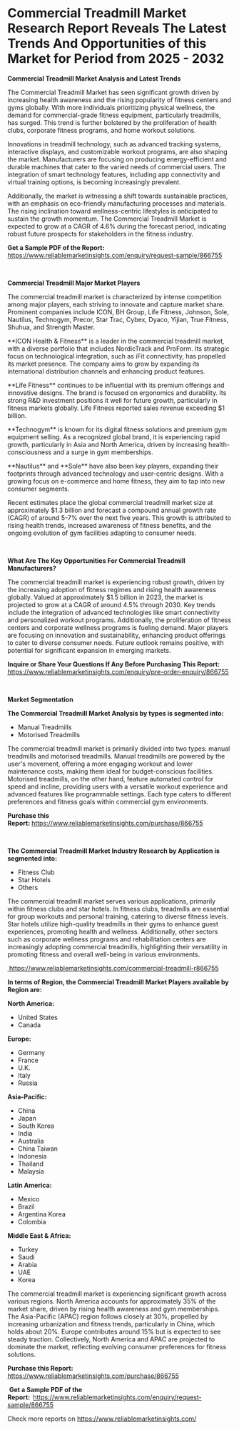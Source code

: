 <p><h1>Commercial Treadmill Market Research Report Reveals The Latest Trends And Opportunities of this Market for Period from 2025 - 2032</h1></p><p><strong>Commercial Treadmill Market Analysis and Latest Trends</strong></p>
<p><p>The Commercial Treadmill Market has seen significant growth driven by increasing health awareness and the rising popularity of fitness centers and gyms globally. With more individuals prioritizing physical wellness, the demand for commercial-grade fitness equipment, particularly treadmills, has surged. This trend is further bolstered by the proliferation of health clubs, corporate fitness programs, and home workout solutions.</p><p>Innovations in treadmill technology, such as advanced tracking systems, interactive displays, and customizable workout programs, are also shaping the market. Manufacturers are focusing on producing energy-efficient and durable machines that cater to the varied needs of commercial users. The integration of smart technology features, including app connectivity and virtual training options, is becoming increasingly prevalent.</p><p>Additionally, the market is witnessing a shift towards sustainable practices, with an emphasis on eco-friendly manufacturing processes and materials. The rising inclination toward wellness-centric lifestyles is anticipated to sustain the growth momentum. The Commercial Treadmill Market is expected to grow at a CAGR of 4.6% during the forecast period, indicating robust future prospects for stakeholders in the fitness industry.</p></p>
<p><strong>Get a Sample PDF of the Report:&nbsp;</strong> <a href="https://www.reliablemarketinsights.com/enquiry/request-sample/866755?utm_campaign=3008&utm_medium=2&utm_source=Github&utm_content=ia&utm_term=04042025&utm_id=commercial-treadmill">https://www.reliablemarketinsights.com/enquiry/request-sample/866755</a></p>
<p>&nbsp;</p>
<p><strong>Commercial Treadmill Major Market Players</strong></p>
<p><p>The commercial treadmill market is characterized by intense competition among major players, each striving to innovate and capture market share. Prominent companies include ICON, BH Group, Life Fitness, Johnson, Sole, Nautilus, Technogym, Precor, Star Trac, Cybex, Dyaco, Yijian, True Fitness, Shuhua, and Strength Master.</p><p>**ICON Health & Fitness** is a leader in the commercial treadmill market, with a diverse portfolio that includes NordicTrack and ProForm. Its strategic focus on technological integration, such as iFit connectivity, has propelled its market presence. The company aims to grow by expanding its international distribution channels and enhancing product features.</p><p>**Life Fitness** continues to be influential with its premium offerings and innovative designs. The brand is focused on ergonomics and durability. Its strong R&D investment positions it well for future growth, particularly in fitness markets globally. Life Fitness reported sales revenue exceeding $1 billion.</p><p>**Technogym** is known for its digital fitness solutions and premium gym equipment selling. As a recognized global brand, it is experiencing rapid growth, particularly in Asia and North America, driven by increasing health-consciousness and a surge in gym memberships.</p><p>**Nautilus** and **Sole** have also been key players, expanding their footprints through advanced technology and user-centric designs. With a growing focus on e-commerce and home fitness, they aim to tap into new consumer segments.</p><p>Recent estimates place the global commercial treadmill market size at approximately $1.3 billion and forecast a compound annual growth rate (CAGR) of around 5-7% over the next five years. This growth is attributed to rising health trends, increased awareness of fitness benefits, and the ongoing evolution of gym facilities adapting to consumer needs.</p></p>
<p>&nbsp;</p>
<p><strong>What Are The Key Opportunities For Commercial Treadmill Manufacturers?</strong></p>
<p><p>The commercial treadmill market is experiencing robust growth, driven by the increasing adoption of fitness regimes and rising health awareness globally. Valued at approximately $1.5 billion in 2023, the market is projected to grow at a CAGR of around 4.5% through 2030. Key trends include the integration of advanced technologies like smart connectivity and personalized workout programs. Additionally, the proliferation of fitness centers and corporate wellness programs is fueling demand. Major players are focusing on innovation and sustainability, enhancing product offerings to cater to diverse consumer needs. Future outlook remains positive, with potential for significant expansion in emerging markets.</p></p>
<p><strong>Inquire or Share Your Questions If Any Before Purchasing This Report:</strong> <a href="https://www.reliablemarketinsights.com/enquiry/pre-order-enquiry/866755?utm_campaign=3008&utm_medium=2&utm_source=Github&utm_content=ia&utm_term=04042025&utm_id=commercial-treadmill">https://www.reliablemarketinsights.com/enquiry/pre-order-enquiry/866755</a></p>
<p>&nbsp;</p>
<p><strong>Market Segmentation</strong></p>
<p><strong>The Commercial Treadmill Market Analysis by types is segmented into:</strong></p>
<p><ul><li>Manual Treadmills</li><li>Motorised Treadmills</li></ul></p>
<p><p>The commercial treadmill market is primarily divided into two types: manual treadmills and motorised treadmills. Manual treadmills are powered by the user's movement, offering a more engaging workout and lower maintenance costs, making them ideal for budget-conscious facilities. Motorised treadmills, on the other hand, feature automated control for speed and incline, providing users with a versatile workout experience and advanced features like programmable settings. Each type caters to different preferences and fitness goals within commercial gym environments.</p></p>
<p><strong>Purchase this Report:&nbsp;</strong><a href="https://www.reliablemarketinsights.com/purchase/866755?utm_campaign=3008&utm_medium=2&utm_source=Github&utm_content=ia&utm_term=04042025&utm_id=commercial-treadmill">https://www.reliablemarketinsights.com/purchase/866755</a></p>
<p>&nbsp;</p>
<p><strong>The Commercial Treadmill Market Industry Research by Application is segmented into:</strong></p>
<p><ul><li>Fitness Club</li><li>Star Hotels</li><li>Others</li></ul></p>
<p><p>The commercial treadmill market serves various applications, primarily within fitness clubs and star hotels. In fitness clubs, treadmills are essential for group workouts and personal training, catering to diverse fitness levels. Star hotels utilize high-quality treadmills in their gyms to enhance guest experiences, promoting health and wellness. Additionally, other sectors such as corporate wellness programs and rehabilitation centers are increasingly adopting commercial treadmills, highlighting their versatility in promoting fitness and overall well-being in various environments.</p></p>
<p><a href="https://www.reliablemarketinsights.com/commercial-treadmill-r866755?utm_campaign=3008&utm_medium=2&utm_source=Github&utm_content=ia&utm_term=04042025&utm_id=commercial-treadmill">&nbsp;https://www.reliablemarketinsights.com/commercial-treadmill-r866755</a></p>
<p><strong>In terms of Region, the Commercial Treadmill Market Players available by Region are:</strong></p>
<p>
    <p> <strong> North America: </strong>
        <ul>
            <li>United States</li>
            <li>Canada</li>
        </ul>
        </p> 
    <p> <strong> Europe: </strong>
        <ul>
            <li>Germany</li>
            <li>France</li>
            <li>U.K.</li>
            <li>Italy</li>
            <li>Russia</li>
        </ul>
        </p> 
    <p> <strong> Asia-Pacific: </strong>
        <ul>
            <li>China</li>
            <li>Japan</li>
            <li>South Korea</li>
            <li>India</li>
            <li>Australia</li>
            <li>China Taiwan</li>
            <li>Indonesia</li>
            <li>Thailand</li>
            <li>Malaysia</li>
        </ul>
        </p> 
    <p> <strong> Latin America: </strong>
        <ul>
            <li>Mexico</li>
            <li>Brazil</li>
            <li>Argentina Korea</li>
            <li>Colombia</li>
        </ul>
        </p> 
    <p> <strong> Middle East & Africa: </strong>
        <ul>
            <li>Turkey</li>
            <li>Saudi</li>
            <li>Arabia</li>
            <li>UAE</li>
            <li>Korea</li>
        </ul>
    </p>
    </p>
<p><p>The commercial treadmill market is experiencing significant growth across various regions. North America accounts for approximately 35% of the market share, driven by rising health awareness and gym memberships. The Asia-Pacific (APAC) region follows closely at 30%, propelled by increasing urbanization and fitness trends, particularly in China, which holds about 20%. Europe contributes around 15% but is expected to see steady traction. Collectively, North America and APAC are projected to dominate the market, reflecting evolving consumer preferences for fitness solutions.</p></p>
<p><strong>Purchase this Report: </strong><a href="https://www.reliablemarketinsights.com/purchase/866755?utm_campaign=3008&utm_medium=2&utm_source=Github&utm_content=ia&utm_term=04042025&utm_id=commercial-treadmill">https://www.reliablemarketinsights.com/purchase/866755</a></p>
<p>&nbsp;<strong>Get a Sample PDF of the Report:&nbsp;&nbsp;</strong><a href="https://www.reliablemarketinsights.com/enquiry/request-sample/866755?utm_campaign=3008&utm_medium=2&utm_source=Github&utm_content=ia&utm_term=04042025&utm_id=commercial-treadmill">https://www.reliablemarketinsights.com/enquiry/request-sample/866755</a></p>
<p><strong></strong></p>
<p>Check more reports on <a href="https://www.reliablemarketinsights.com/?utm_campaign=3008&utm_medium=2&utm_source=Github&utm_content=ia&utm_term=04042025&utm_id=commercial-treadmill">https://www.reliablemarketinsights.com/</a></p>